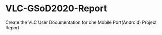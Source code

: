 # VLC-GSoD2020-Report
Create the VLC User Documentation for one Mobile Port(Android) Project Report
